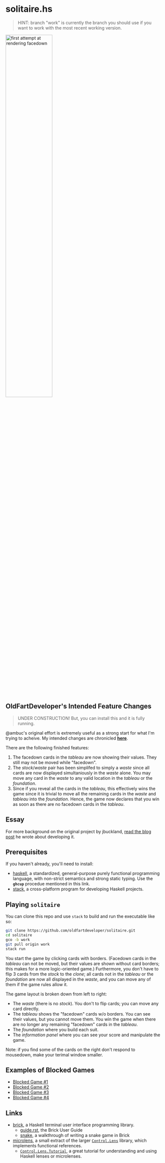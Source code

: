 # solitaire.hs

> HINT: branch "work" is currently the branch you should use if you want to work
> with the most recent working version.

<img src="* [Solitare Screen Shot](https://github.com/oldfartdeveloper/solitaire/wiki/ScottSolitaireScreenShot.png" alt="first attempt at rendering facedown" width="55%" height="55%">

## OldFartDeveloper's Intended Feature Changes

> UNDER CONSTRUCTION! But, you can install this and it is fully running.

@ambuc's original effort is extremely useful as a strong start for what I'm trying to acheive.
My intended changes are chronicled **[here](/doc/proposedFeatureChanges.md)**.

There are the following finished features:

1. The facedown cards in the *tableau* are now showing their values.  They still may not be moved while "facedown".
1. The *stock*/*waste* pair has been simplifed to simply a *waste* since all cards are now displayed simultaniously
   in the *waste* alone. You may move any card in the *waste* to any valid location in the *tableau* or the *foundation*.
1. Since if you reveal all the cards in the *tableau*, this effectively wins the game
   since it is trivial to move all the remaining cards in the *waste* and *tableau* into the *foundation*.  Hence, the game now declares that you win as soon as there
   are no facedown cards in the *tableau*.

## Essay

For more background on the original project by jbuckland, [read the blog
post](https://jbuckland.com/2017/12/02/solitaire.html) he wrote about developing it.

## Prerequisites

If you haven't already, you'll need to install:

- [haskell](https://www.haskell.org/platform/), a standardized, general-purpose
  purely functional programming language, with non-strict semantics and strong
  static typing.  Use the **`ghcup`** procedue mentioned in this link.
- [stack](https://docs.haskellstack.org/en/stable/README/), a cross-platform
  program for developing Haskell projects.

## Playing `solitaire`

You can clone this repo and use `stack` to build and run the executable like so:

```zsh
git clone https://github.com/oldfartdeveloper/solitaire.git
cd solitaire
gco -b work
git pull origin work
stack run
```

You start the game by clicking cards with borders.  (Facedown cards in the *tableau* can not be moved, but their values are shown without card borders; this makes for a more logic-oriented game.)  Furthermore, you don't have to flip 3 cards from the *stock* to the *clone*; all cards not in the *tableau* or the *foundation* are now all displayed in the *waste*, and you can move any of them if the game rules allow it.

The game layout is broken down from left to right:

- The *waste* (there is no *stock*).  You don't to flip cards; you can move any card directly.
- The *tableau* shows the "facedown" cards w/o borders.  You can see their values, but you cannot move them.  You win the game when there are no longer any remaining "facedown" cards in the *tableau*.
- The *foundation* where you build each suit.
- The *information panel* where you can see your score and manipulate the game.

Note: if you find some of the cards on the right don't respond to mousedown, make your terimal window smaller.

## Examples of Blocked Games

* [Blocked Game #1](/doc/BlockedGameExamples/BlockedGame1.md)
* [Blocked Game #2](/doc/BlockedGameExamples/BlockedGame2.md)
* [Blocked Game #3](/doc/BlockedGameExamples/BlockedGame3.md)
* [Blocked Game #4](/doc/BlockedGameExamples/BlockedGame4.md)

## Links

- [brick](https://hackage.haskell.org/package/brick), a Haskell terminal user
  interface programming library.
  - [guide.rst](https://github.com/jtdaugherty/brick/blob/master/docs/guide.rst),
    the Brick User Guide
  - [snake](https://samtay.github.io/articles/brick.html), a walkthrough of
    writing a snake game in Brick
- [microlens](https://hackage.haskell.org/package/microlens), a small extract of
  the larger [`Control.Lens`](http://hackage.haskell.org/package/lens) library,
  which implements functional references.
  - [`Control.Lens.Tutorial`](https://hackage.haskell.org/package/lens-tutorial/docs/Control-Lens-Tutorial.html),
    a great tutorial for understanding and using Haskell lenses or microlenses.
